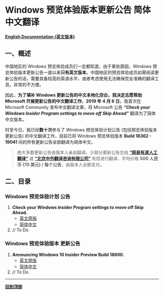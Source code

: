 # Windows 预览体验版本更新公告 简体中文翻译

[**English Documentation (英文版本)**](https://github.com/Lingggao/Microsoft-Insider-Program/tree/master/Microsoft%20Windows%20Insider%20Program/Update%20Announcement%20Translation)

## 一、概述

中国地区的 Windows 预览体验成员们一定都知道，由于某些原因，Windows 预览体验版本更新公告一直以来**只有英文版本**。中国地区的预览体验成员如需阅读更新公告的话，需要具备较高的英语水平，或者考虑使用无法确保完全准确的翻译工具，非常的不方便。

因此，**为了填补 Windows 更新公告的中文本地化空白，我决定志愿帮助 Microsoft 开展更新公告的中文翻译工作**。**2019 年 4 月 6 日**，我首次在 Microsoft Community 发布中文翻译文章，将 Microsoft 公告 ***“Check your Windows Insider Program settings to move off Skip Ahead”*** 翻译为了简体中文版本。

时至今日，我已经**数十次**参与了 Windows 预览体验计划公告 (包括预览体验版本更新公告) 的中文翻译工作，目前已将 Windows 预览体验版本 **Build 18362 - 19041** 间的所有更新公告全部翻译为简体中文。

> 绝大多数更新公告由我本人亲自翻译。少部分更新公告交由 [**“网易有道人工翻译”**](https://f.youdao.com/) 或 [**“北京中外翻译咨询有限公司”**](http://www.cipgtrans.com/) 有偿进行翻译，平均价格 **500 人民币 (70 美元) / 每个公告**，由我本人全额支付。

## 二、目录

### Windows 预览体验计划 公告

1. **Check your Windows Insider Program settings to move off Skip Ahead.**
	- [英文原版]()
	- [简体中文]()
2. // To Do

### Windows 预览体验版本 更新公告

1. **Announcing Windows 10 Insider Preview Build 18890.**
	- [英文原版]()
	- [简体中文]()
2. // To Do

---
[**回到顶部**](https://github.com/Lingggao/Microsoft-Insider-Program/blob/master/Microsoft%20Windows%20Insider%20Program/Update%20Announcement%20Translation/README_cn.md#windows-%E9%A2%84%E8%A7%88%E4%BD%93%E9%AA%8C%E7%89%88%E6%9C%AC%E6%9B%B4%E6%96%B0%E5%85%AC%E5%91%8A-%E7%AE%80%E4%BD%93%E4%B8%AD%E6%96%87%E7%BF%BB%E8%AF%91)
